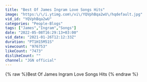 ```yaml
---
title: "Best Of James Ingram Love Songs Hits"
image: "https:\/\/i.ytimg.com\/vi\/YQVphBqa2wU\/hqdefault.jpg"
vid_id: "YQVphBqa2wU"
categories: "People-Blogs"
tags: ["James","Ingram","Songs"]
date: "2022-05-08T16:29:13+03:00"
vid_date: "2021-01-26T12:12:33Z"
duration: "PT1H15M51S"
viewcount: "976753"
likeCount: "7473"
dislikeCount: ""
channel: "JGN official"
---
```

{% raw %}Best Of James Ingram Love Songs Hits {% endraw %}
